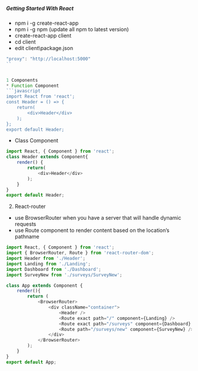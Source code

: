 ##### Getting Started With React
* npm i -g create-react-app
* npm i -g npm (update all npm to latest version)
* create-react-app client
* cd client
* edit client\package.json
```javascript
"proxy": "http://localhost:5000"
``


1 Components
* Function Component
```javascript
import React from 'react';
const Header = () => {
    return(
        <div>Header</div>
    );
};
export default Header;
```
* Class Component
```javascript
import React, { Component } from 'react';
class Header extends Component{
    render() {
        return(
            <div>Header</div>
        );
    }
}
export default Header;
```
2. React-router
* use BrowserRouter when you have a server that will handle dynamic requests
* use Route component to render content based on the location’s pathname
```javascript
import React, { Component } from 'react';
import { BrowserRouter, Route } from 'react-router-dom';
import Header from './Header';
import Landing from './Landing';
import Dashboard from './Dashboard';
import SurveyNew from './surveys/SurveyNew';

class App extends Component {
    render(){
        return (
            <BrowserRouter>
                <div className="container">
                    <Header />
                    <Route exact path="/" component={Landing} />
                    <Route exact path="/surveys" component={Dashboard} />
                    <Route path="/surveys/new" component={SurveyNew} />
                </div>
            </BrowserRouter>
        );
    }
}
export default App;
```
